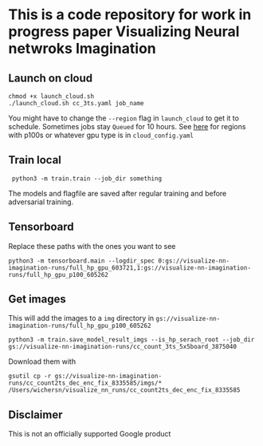 # This is a code repository for work in progress paper Visualizing Neural netwroks Imagination 
## Launch on cloud
    chmod +x launch_cloud.sh
    ./launch_cloud.sh cc_3ts.yaml job_name
    
You might have to change the `--region` flag in `launch_cloud` to get it to schedule. Sometimes jobs stay `Queued` for 10 hours. See [here](https://cloud.google.com/compute/docs/gpus) for regions with p100s or whatever gpu type is in `cloud_config.yaml`
    
## Train local
     python3 -m train.train --job_dir something
     
The models and flagfile are saved after regular training and before adversarial training. 

## Tensorboard
Replace these paths with the ones you want to see

    python3 -m tensorboard.main --logdir_spec 0:gs://visualize-nn-imagination-runs/full_hp_gpu_603721,1:gs://visualize-nn-imagination-runs/full_hp_gpu_p100_605262
    
## Get images
This will add the images to a `img` directory in `gs://visualize-nn-imagination-runs/full_hp_gpu_p100_605262`
    
    python3 -m train.save_model_result_imgs --is_hp_serach_root --job_dir gs://visualize-nn-imagination-runs/cc_count_3ts_5x5board_3875040
        
Download them with 

    gsutil cp -r gs://visualize-nn-imagination-runs/cc_count2ts_dec_enc_fix_8335585/imgs/* /Users/wichersn/visualize_nn_runs/cc_count2ts_dec_enc_fix_8335585
    
## Disclaimer
This is not an officially supported Google product
